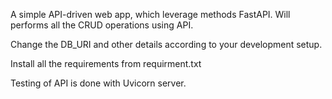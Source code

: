 A simple API-driven web app, which leverage methods FastAPI. Will performs all the CRUD operations using API.


Change the DB_URI and other details according to your development setup. 

Install all the requirements from requirment.txt

Testing of API is done with Uvicorn server.
